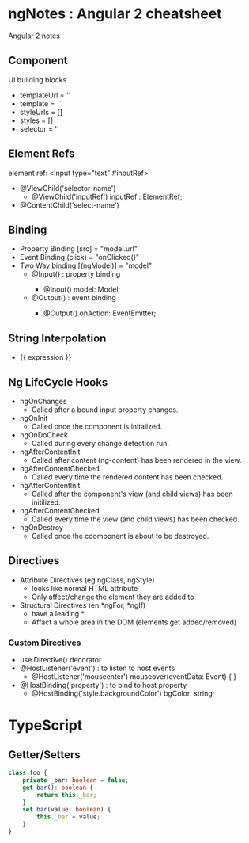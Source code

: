 # ngNotes : Angular 2 cheatsheet
Angular 2 notes

## Component
UI building blocks
- templateUrl = ''
- template = ``
- styleUrls = []
- styles = []
- selector = ''

## Element Refs
element ref: <input type="text" #inputRef>
- @ViewChild('selector-name')
  - @ViewChild('inputRef') inputRef : ElementRef;
- @ContentChild('select-name')

## Binding
- Property Binding  [src] = "model.url"
- Event Binding  (click) = "onClicked()"
- Two Way binding [(ngModel)] = "model"
  - @Input(<alias>)    : property binding
    - @Inout() model: Model;
  - @Output(<alias>)   : event binding
    - @Output() onAction: EventEmitter<T>;

## String Interpolation
- {{ expression }}

## Ng LifeCycle Hooks
- ngOnChanges 
    - Called after a bound input property changes.
- ngOnInit 
    - Called once the component is initalized.
- ngOnDoCheck 
    - Called during every change detection run.
- ngAfterContentInit 
    - Called after content (ng-content) has been rendered in the view.
- ngAfterContentChecked
    - Called every time the rendered content has been checked.
- ngAfterContentInit 
    - Called after the component's view (and child views) has been initilized.
- ngAfterContentChecked
    - Called every time the view (and child views) has been checked.
- ngOnDestroy     
    - Called once the coomponent is about to be destroyed.

## Directives
- Attribute Directives (eg ngClass, ngStyle)
  - looks like normal HTML attribute
  - Only affect/change the element they are added to
- Structural Directives )en *ngFor, *ngIf)
  - have a leading *
  - Affact a whole area in the DOM (elements get added/removed)

### Custom Directives
- use Directive() decorator
- @HostListener('event') : to listen to host events
  - @HostListener('mouseenter') mouseover(eventData: Event) {  }
- @HostBinding('property') : to bind to host property
  - @HostBinding('style.backgroundColor') bgColor: string;
  
#
# TypeScript
## Getter/Setters
  ```typescript
  class foo {
      private _bar: boolean = false;
      get bar(): boolean {
          return this._bar;
      }
      set bar(value: boolean) {
          this._bar = value;
      }
  }
  ```
